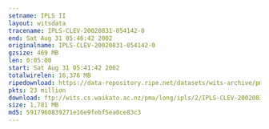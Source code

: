 ```yaml
---
setname: IPLS II
layout: witsdata
tracename: IPLS-CLEV-20020831-054142-0
end: Sat Aug 31 05:46:42 2002
originalname: IPLS-CLEV-20020831-054142-0
gzsize: 469 MB
len: 0:05:00
start: Sat Aug 31 05:41:42 2002
totalwirelen: 16,376 MB
ripedownload: https://data-repository.ripe.net/datasets/wits-archive/pma/long/ipls/2/IPLS-CLEV-20020831-054142-0.gz
pkts: 23 million
download: ftp://wits.cs.waikato.ac.nz/pma/long/ipls/2/IPLS-CLEV-20020831-054142-0.gz
size: 1,781 MB
md5: 5917960839271e16e9febf5ea0ce83c3
---
```

